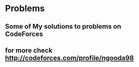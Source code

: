 # Problems
## Some of My solutions to problems on CodeForces 
## for more check http://codeforces.com/profile/ngooda98
